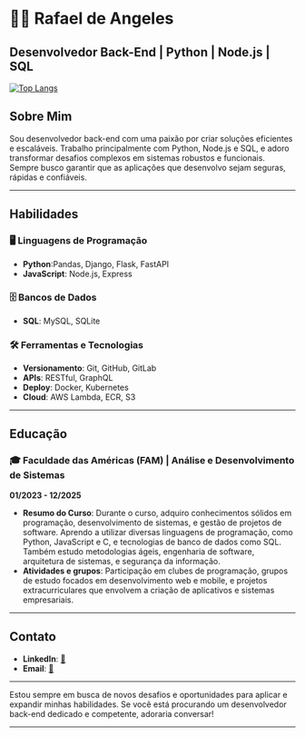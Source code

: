 # 👨‍💻 Rafael de Angeles

## Desenvolvedor Back-End | Python | Node.js | SQL

[![Top Langs](https://github-readme-stats.vercel.app/api/top-langs/?username=RafaeldAngeles&layout=compact)](https://github.com/anuraghazra/github-readme-stats)

## Sobre Mim

Sou desenvolvedor back-end com uma paixão por criar soluções eficientes e escaláveis. Trabalho principalmente com Python, Node.js e SQL, e adoro transformar desafios complexos em sistemas robustos e funcionais. Sempre busco garantir que as aplicações que desenvolvo sejam seguras, rápidas e confiáveis.

---


## Habilidades

### 🖥️ Linguagens de Programação
- **Python**:Pandas, Django, Flask, FastAPI
- **JavaScript**: Node.js, Express

### 🗄️ Bancos de Dados
- **SQL**: MySQL, SQLite

### 🛠️ Ferramentas e Tecnologias
- **Versionamento**: Git, GitHub, GitLab
- **APIs**: RESTful, GraphQL
- **Deploy**: Docker, Kubernetes
- **Cloud**: AWS Lambda, ECR, S3

---


## Educação

### 🎓 Faculdade das Américas (FAM) | Análise e Desenvolvimento de Sistemas
**01/2023 - 12/2025**
- **Resumo do Curso**: Durante o curso, adquiro conhecimentos sólidos em programação, desenvolvimento de sistemas, e gestão de projetos de software. Aprendo a utilizar diversas linguagens de programação, como Python, JavaScript e C, e tecnologias de banco de dados como SQL. Também estudo metodologias ágeis, engenharia de software, arquitetura de sistemas, e segurança da informação.
- **Atividades e grupos**: Participação em clubes de programação, grupos de estudo focados em desenvolvimento web e mobile, e projetos extracurriculares que envolvem a criação de aplicativos e sistemas empresariais.

---

## Contato

- **LinkedIn**: [🔗](https://www.linkedin.com/in/rafael-de-angeles-91b662250/)
- **Email**: [📧](mailto:rafael.angeles.toledano@gmail.com)

---

Estou sempre em busca de novos desafios e oportunidades para aplicar e expandir minhas habilidades. Se você está procurando um desenvolvedor back-end dedicado e competente, adoraria conversar!

---
